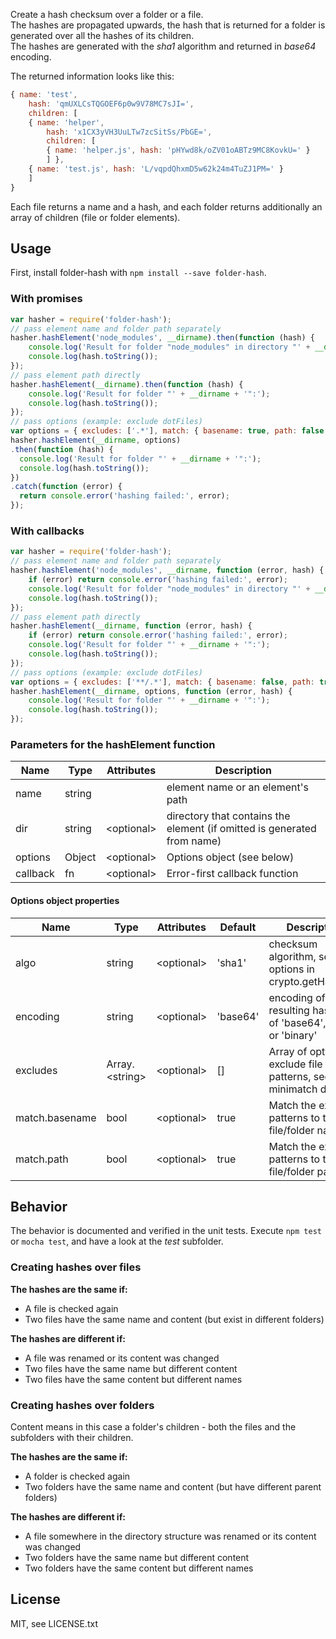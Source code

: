 ﻿Create a hash checksum over a folder or a file.  
The hashes are propagated upwards, the hash that is returned for a folder is generated over all the hashes of its children.  
The hashes are generated with the _sha1_ algorithm and returned in _base64_ encoding.

The returned information looks like this:

```js
{ name: 'test', 
    hash: 'qmUXLCsTQGOEF6p0w9V78MC7sJI=',
    children: [
    { name: 'helper', 
        hash: 'x1CX3yVH3UuLTw7zcSitSs/PbGE=',
        children: [
        { name: 'helper.js', hash: 'pHYwd8k/oZV01oABTz9MC8KovkU=' }
        ] },
    { name: 'test.js', hash: 'L/vqpdQhxmD5w62k24m4TuZJ1PM=' }
    ] 
}
```

Each file returns a name and a hash, and each folder returns additionally an array of children (file or folder elements).  

## Usage 
First, install folder-hash with `npm install --save folder-hash`.  

### With promises  

```js
var hasher = require('folder-hash');
// pass element name and folder path separately
hasher.hashElement('node_modules', __dirname).then(function (hash) {
    console.log('Result for folder "node_modules" in directory "' + __dirname + '":');
    console.log(hash.toString());
});
// pass element path directly
hasher.hashElement(__dirname).then(function (hash) {
    console.log('Result for folder "' + __dirname + '":');
    console.log(hash.toString());
});
// pass options (example: exclude dotFiles)
var options = { excludes: ['.*'], match: { basename: true, path: false } };
hasher.hashElement(__dirname, options)
.then(function (hash) {
  console.log('Result for folder "' + __dirname + '":');
  console.log(hash.toString());
})
.catch(function (error) {
  return console.error('hashing failed:', error);
});
```

### With callbacks

```js
var hasher = require('folder-hash');
// pass element name and folder path separately
hasher.hashElement('node_modules', __dirname, function (error, hash) {
    if (error) return console.error('hashing failed:', error);
    console.log('Result for folder "node_modules" in directory "' + __dirname + '":');
    console.log(hash.toString());
});
// pass element path directly
hasher.hashElement(__dirname, function (error, hash) {
    if (error) return console.error('hashing failed:', error);
    console.log('Result for folder "' + __dirname + '":');
    console.log(hash.toString());
});
// pass options (example: exclude dotFiles)
var options = { excludes: ['**/.*'], match: { basename: false, path: true } };
hasher.hashElement(__dirname, options, function (error, hash) {
    console.log('Result for folder "' + __dirname + '":');
    console.log(hash.toString());
});
```

### Parameters for the hashElement function

<table>
    <thead>
        <tr>
            <th>Name</th>
            <th>Type</th>
            <th>Attributes</th>
            <th>Description</th>
        </tr>
    </thead>
    <tbody>
        <tr>
            <td>name</td>
            <td>
                <span>string</span>
            </td>
            <td>
            </td>
            <td>element name or an element's path</td>
        </tr>
        <tr>
            <td>dir</td>
            <td>
                <span>string</span>
            </td>
            <td>
                &lt;optional&gt;<br>
            </td>
            <td>directory that contains the element (if omitted is generated from name)</td>
        </tr>
        <tr>
            <td>options</td>
            <td>
                <span>Object</span>
            </td>
            <td>
                &lt;optional&gt;<br>
            </td>
            <td>
                Options object (see below)
            </td>
        </tr>
        <tr>
            <td>callback</td>
            <td>
                <span>fn</span>
            </td>
            <td>
                &lt;optional&gt;<br>
            </td>
            <td>Error-first callback function</td>
        </tr>
    </tbody>
</table>

#### Options object properties
<table>
    <thead>
        <tr>
            <th>Name</th>
            <th>Type</th>
            <th>Attributes</th>
            <th>Default</th>
            <th>Description</th>
        </tr>
    </thead>
    <tbody>
        <tr>
            <td>algo</td>
            <td>
                <span>string</span>
            </td>
            <td>
                &lt;optional&gt;<br>
            </td>
            <td>
                'sha1'
            </td>
            <td>checksum algorithm, see options in crypto.getHashes()</td>
        </tr>
        <tr>
            <td>encoding</td>
            <td>
                <span>string</span>
            </td>
            <td>
                &lt;optional&gt;<br>
            </td>
            <td>
                'base64'
            </td>
            <td>encoding of the resulting hash. One of 'base64', 'hex' or 'binary'</td>
        </tr>
        <tr>
            <td>excludes</td>
            <td>
                <span>Array.&lt;string&gt;</span>
            </td>
            <td>
                &lt;optional&gt;<br>
            </td>
            <td>
                []
            </td>
            <td>Array of optional exclude file glob patterns, see minimatch doc</td>
        </tr>
        <tr>
            <td>match.basename</td>
            <td>
                <span>bool</span>
            </td>
            <td>
                &lt;optional&gt;<br>
            </td>
            <td>
                true
            </td>
            <td>Match the exclude patterns to the file/folder name</td>
        </tr>
        <tr>
            <td>match.path</td>
            <td>
                <span>bool</span>
            </td>
            <td>
                &lt;optional&gt;<br>
            </td>
            <td>
                true
            </td>
            <td>Match the exclude patterns to the file/folder path</td>
        </tr>
    </tbody>
</table>


## Behavior
The behavior is documented and verified in the unit tests. Execute `npm test` or `mocha test`, and have a look at the _test_ subfolder.  

### Creating hashes over files
**The hashes are the same if:**

- A file is checked again
- Two files have the same name and content (but exist in different folders)

**The hashes are different if:**

- A file was renamed or its content was changed
- Two files have the same name but different content
- Two files have the same content but different names

### Creating hashes over folders
Content means in this case a folder's children - both the files and the subfolders with their children.

**The hashes are the same if:**

- A folder is checked again
- Two folders have the same name and content (but have different parent folders)

**The hashes are different if:**

- A file somewhere in the directory structure was renamed or its content was changed
- Two folders have the same name but different content
- Two folders have the same content but different names

## License
MIT, see LICENSE.txt
